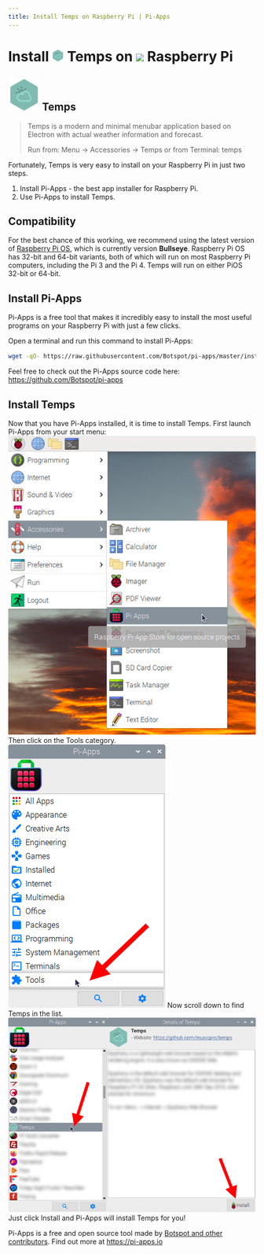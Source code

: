 ```yaml
---
title: Install Temps on Raspberry Pi | Pi-Apps
---
```

<div class="simple-install-content content">

# Install <img src="/img/app-icons/Temps/icon-64.png" height=24> Temps on <img src=https://www.vectorlogo.zone/logos/raspberrypi/raspberrypi-icon.svg height=24> Raspberry Pi

## <img src="/img/app-icons/Temps/icon-64.png"> Temps
> Temps is a modern and minimal menubar application based on Electron with actual weather information and forecast.
> 
> Run from: Menu -> Accessories -> Temps
> or from Terminal: temps
> 

Fortunately, Temps is very easy to install on your Raspberry Pi in just two steps.
1. Install Pi-Apps - the best app installer for Raspberry Pi.
2. Use Pi-Apps to install Temps.
</div>
<div class="simple-install-content content">

## Compatibility
For the best chance of this working, we recommend using the latest version of [Raspberry Pi OS](https://www.raspberrypi.com/software/), which is currently version **Bullseye**.
Raspberry Pi OS has 32-bit and 64-bit variants, both of which will run on most Raspberry Pi computers, including the Pi 3 and the Pi 4.
Temps will run on either PiOS 32-bit or 64-bit.
</div>
<div class="simple-install-content content">

## Install Pi-Apps

Pi-Apps is a free tool that makes it incredibly easy to install the most useful programs on your Raspberry Pi with just a few clicks.

Open a terminal and run this command to install Pi-Apps:
```bash
wget -qO- https://raw.githubusercontent.com/Botspot/pi-apps/master/install | bash
```
Feel free to check out the Pi-Apps source code here: https://github.com/Botspot/pi-apps
</div>
<div class="simple-install-content content">

## Install Temps

Now that you have Pi-Apps installed, it is time to install Temps.
First launch Pi-Apps from your start menu:
<img src="/img/start-menu.png">
Then click on the Tools category.
<img src="/img/category-selections/Tools.png">
Now scroll down to find Temps in the list.
<img src="/img/app-icons/Temps/app-selection.png">
Just click Install and Pi-Apps will install Temps for you!
</div>
<div class="simple-install-content content">

Pi-Apps is a free and open source tool made by [Botspot and other contributors](/about/#contributors). Find out more at https://pi-apps.io
</div>
